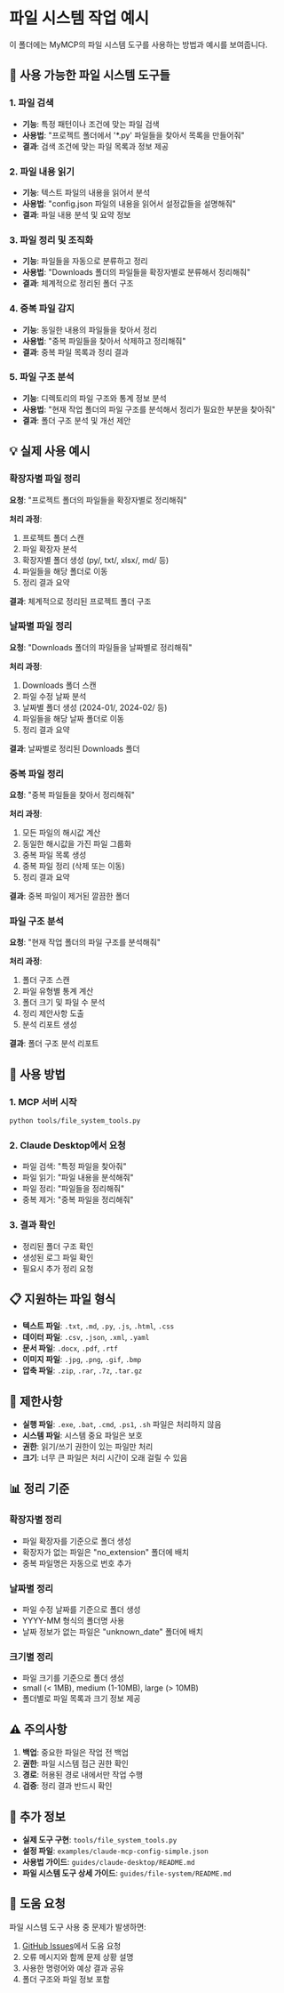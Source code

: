 # 파일 시스템 작업 예시

이 폴더에는 MyMCP의 파일 시스템 도구를 사용하는 방법과 예시를 보여줍니다.

## 📁 사용 가능한 파일 시스템 도구들

### 1. 파일 검색
- **기능**: 특정 패턴이나 조건에 맞는 파일 검색
- **사용법**: "프로젝트 폴더에서 '*.py' 파일들을 찾아서 목록을 만들어줘"
- **결과**: 검색 조건에 맞는 파일 목록과 정보 제공

### 2. 파일 내용 읽기
- **기능**: 텍스트 파일의 내용을 읽어서 분석
- **사용법**: "config.json 파일의 내용을 읽어서 설정값들을 설명해줘"
- **결과**: 파일 내용 분석 및 요약 정보

### 3. 파일 정리 및 조직화
- **기능**: 파일들을 자동으로 분류하고 정리
- **사용법**: "Downloads 폴더의 파일들을 확장자별로 분류해서 정리해줘"
- **결과**: 체계적으로 정리된 폴더 구조

### 4. 중복 파일 감지
- **기능**: 동일한 내용의 파일들을 찾아서 정리
- **사용법**: "중복 파일들을 찾아서 삭제하고 정리해줘"
- **결과**: 중복 파일 목록과 정리 결과

### 5. 파일 구조 분석
- **기능**: 디렉토리의 파일 구조와 통계 정보 분석
- **사용법**: "현재 작업 폴더의 파일 구조를 분석해서 정리가 필요한 부분을 찾아줘"
- **결과**: 폴더 구조 분석 및 개선 제안

## 💡 실제 사용 예시

### 확장자별 파일 정리

**요청**: "프로젝트 폴더의 파일들을 확장자별로 정리해줘"

**처리 과정**:
1. 프로젝트 폴더 스캔
2. 파일 확장자 분석
3. 확장자별 폴더 생성 (py/, txt/, xlsx/, md/ 등)
4. 파일들을 해당 폴더로 이동
5. 정리 결과 요약

**결과**: 체계적으로 정리된 프로젝트 폴더 구조

### 날짜별 파일 정리

**요청**: "Downloads 폴더의 파일들을 날짜별로 정리해줘"

**처리 과정**:
1. Downloads 폴더 스캔
2. 파일 수정 날짜 분석
3. 날짜별 폴더 생성 (2024-01/, 2024-02/ 등)
4. 파일들을 해당 날짜 폴더로 이동
5. 정리 결과 요약

**결과**: 날짜별로 정리된 Downloads 폴더

### 중복 파일 정리

**요청**: "중복 파일들을 찾아서 정리해줘"

**처리 과정**:
1. 모든 파일의 해시값 계산
2. 동일한 해시값을 가진 파일 그룹화
3. 중복 파일 목록 생성
4. 중복 파일 정리 (삭제 또는 이동)
5. 정리 결과 요약

**결과**: 중복 파일이 제거된 깔끔한 폴더

### 파일 구조 분석

**요청**: "현재 작업 폴더의 파일 구조를 분석해줘"

**처리 과정**:
1. 폴더 구조 스캔
2. 파일 유형별 통계 계산
3. 폴더 크기 및 파일 수 분석
4. 정리 제안사항 도출
5. 분석 리포트 생성

**결과**: 폴더 구조 분석 리포트

## 🔧 사용 방법

### 1. MCP 서버 시작
```bash
python tools/file_system_tools.py
```

### 2. Claude Desktop에서 요청
- 파일 검색: "특정 파일을 찾아줘"
- 파일 읽기: "파일 내용을 분석해줘"
- 파일 정리: "파일들을 정리해줘"
- 중복 제거: "중복 파일을 정리해줘"

### 3. 결과 확인
- 정리된 폴더 구조 확인
- 생성된 로그 파일 확인
- 필요시 추가 정리 요청

## 📋 지원하는 파일 형식

- **텍스트 파일**: `.txt`, `.md`, `.py`, `.js`, `.html`, `.css`
- **데이터 파일**: `.csv`, `.json`, `.xml`, `.yaml`
- **문서 파일**: `.docx`, `.pdf`, `.rtf`
- **이미지 파일**: `.jpg`, `.png`, `.gif`, `.bmp`
- **압축 파일**: `.zip`, `.rar`, `.7z`, `.tar.gz`

## 🚫 제한사항

- **실행 파일**: `.exe`, `.bat`, `.cmd`, `.ps1`, `.sh` 파일은 처리하지 않음
- **시스템 파일**: 시스템 중요 파일은 보호
- **권한**: 읽기/쓰기 권한이 있는 파일만 처리
- **크기**: 너무 큰 파일은 처리 시간이 오래 걸릴 수 있음

## 📊 정리 기준

### 확장자별 정리
- 파일 확장자를 기준으로 폴더 생성
- 확장자가 없는 파일은 "no_extension" 폴더에 배치
- 중복 파일명은 자동으로 번호 추가

### 날짜별 정리
- 파일 수정 날짜를 기준으로 폴더 생성
- YYYY-MM 형식의 폴더명 사용
- 날짜 정보가 없는 파일은 "unknown_date" 폴더에 배치

### 크기별 정리
- 파일 크기를 기준으로 폴더 생성
- small (< 1MB), medium (1-10MB), large (> 10MB)
- 폴더별로 파일 목록과 크기 정보 제공

## ⚠️ 주의사항

1. **백업**: 중요한 파일은 작업 전 백업
2. **권한**: 파일 시스템 접근 권한 확인
3. **경로**: 허용된 경로 내에서만 작업 수행
4. **검증**: 정리 결과 반드시 확인

## 📖 추가 정보

- **실제 도구 구현**: `tools/file_system_tools.py`
- **설정 파일**: `examples/claude-mcp-config-simple.json`
- **사용법 가이드**: `guides/claude-desktop/README.md`
- **파일 시스템 도구 상세 가이드**: `guides/file-system/README.md`

## 🤝 도움 요청

파일 시스템 도구 사용 중 문제가 발생하면:
1. [GitHub Issues](https://github.com/chulgil/mymcp/issues)에서 도움 요청
2. 오류 메시지와 함께 문제 상황 설명
3. 사용한 명령어와 예상 결과 공유
4. 폴더 구조와 파일 정보 포함
